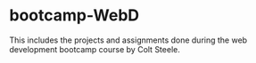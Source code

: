 # bootcamp-WebD
This includes the projects and assignments done during the web development bootcamp course by Colt Steele.
